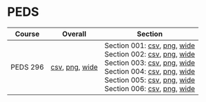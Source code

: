# PEDS

| Course | Overall | Section |
| ------ | ------- | ------- |
| PEDS 296 | [csv](https://github.com/UCSD-Historical-Enrollment-Data/2024Spring/blob/main/overall/PEDS%20296.csv), [png](https://raw.githubusercontent.com/UCSD-Historical-Enrollment-Data/2024Spring/main/plot_overall/PEDS%20296.png), [wide](https://raw.githubusercontent.com/UCSD-Historical-Enrollment-Data/2024Spring/main/plot_overall_wide/PEDS%20296.png) | Section 001: [csv](https://github.com/UCSD-Historical-Enrollment-Data/2024Spring/blob/main/section/PEDS%20296_001.csv), [png](https://raw.githubusercontent.com/UCSD-Historical-Enrollment-Data/2024Spring/main/plot_section/PEDS%20296_001.png), [wide](https://raw.githubusercontent.com/UCSD-Historical-Enrollment-Data/2024Spring/main/plot_section_wide/PEDS%20296_001.png)<br>Section 002: [csv](https://github.com/UCSD-Historical-Enrollment-Data/2024Spring/blob/main/section/PEDS%20296_002.csv), [png](https://raw.githubusercontent.com/UCSD-Historical-Enrollment-Data/2024Spring/main/plot_section/PEDS%20296_002.png), [wide](https://raw.githubusercontent.com/UCSD-Historical-Enrollment-Data/2024Spring/main/plot_section_wide/PEDS%20296_002.png)<br>Section 003: [csv](https://github.com/UCSD-Historical-Enrollment-Data/2024Spring/blob/main/section/PEDS%20296_003.csv), [png](https://raw.githubusercontent.com/UCSD-Historical-Enrollment-Data/2024Spring/main/plot_section/PEDS%20296_003.png), [wide](https://raw.githubusercontent.com/UCSD-Historical-Enrollment-Data/2024Spring/main/plot_section_wide/PEDS%20296_003.png)<br>Section 004: [csv](https://github.com/UCSD-Historical-Enrollment-Data/2024Spring/blob/main/section/PEDS%20296_004.csv), [png](https://raw.githubusercontent.com/UCSD-Historical-Enrollment-Data/2024Spring/main/plot_section/PEDS%20296_004.png), [wide](https://raw.githubusercontent.com/UCSD-Historical-Enrollment-Data/2024Spring/main/plot_section_wide/PEDS%20296_004.png)<br>Section 005: [csv](https://github.com/UCSD-Historical-Enrollment-Data/2024Spring/blob/main/section/PEDS%20296_005.csv), [png](https://raw.githubusercontent.com/UCSD-Historical-Enrollment-Data/2024Spring/main/plot_section/PEDS%20296_005.png), [wide](https://raw.githubusercontent.com/UCSD-Historical-Enrollment-Data/2024Spring/main/plot_section_wide/PEDS%20296_005.png)<br>Section 006: [csv](https://github.com/UCSD-Historical-Enrollment-Data/2024Spring/blob/main/section/PEDS%20296_006.csv), [png](https://raw.githubusercontent.com/UCSD-Historical-Enrollment-Data/2024Spring/main/plot_section/PEDS%20296_006.png), [wide](https://raw.githubusercontent.com/UCSD-Historical-Enrollment-Data/2024Spring/main/plot_section_wide/PEDS%20296_006.png) |
